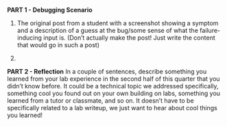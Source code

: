 **PART 1 - Debugging Scenario**
1. The original post from a student with a screenshot showing a symptom and a description of a guess at the bug/some sense of what the failure-inducing input is. (Don’t actually make the post! Just write the content that would go in such a post)

2. 
**PART 2 - Reflection**
In a couple of sentences, describe something you learned from your lab experience in the second half of this quarter that you didn’t know before. It could be a technical topic we addressed specifically, something cool you found out on your own building on labs, something you learned from a tutor or classmate, and so on. It doesn’t have to be specifically related to a lab writeup, we just want to hear about cool things you learned!
